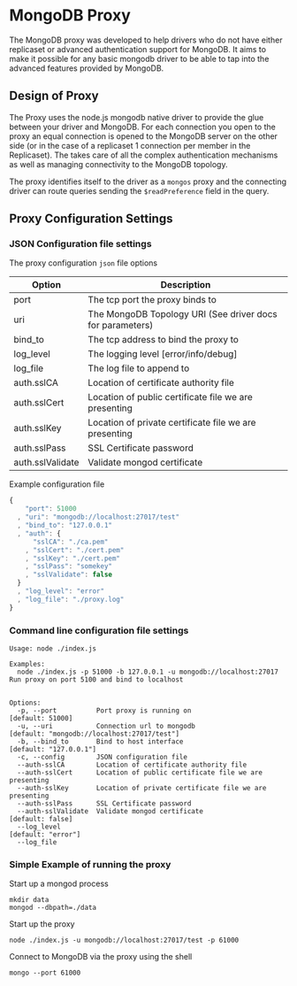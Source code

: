 # MongoDB Proxy

The MongoDB proxy was developed to help drivers who do not have either replicaset or advanced authentication support for MongoDB. It aims to make it possible for any basic mongodb driver to be able to tap into the advanced features provided by MongoDB.

## Design of Proxy

The Proxy uses the node.js mongodb native driver to provide the glue between your driver and MongoDB. For each connection you open to the proxy an equal connection is opened to the MongoDB server on the other side (or in the case of a replicaset 1 connection per member in the Replicaset). The takes care of all the complex authentication mechanisms as well as managing connectivity to the MongoDB topology.

The proxy identifies itself to the driver as a `mongos` proxy and the connecting driver can route queries sending the `$readPreference` field in the query.

## Proxy Configuration Settings

### JSON Configuration file settings

The proxy configuration `json` file options

| Option           | Description |
|------------------|-------------|
| port             | The tcp port the proxy binds to |
| uri              | The MongoDB Topology URI (See driver docs for parameters) |
| bind_to          | The tcp address to bind the proxy to |
| log_level        | The logging level [error/info/debug] |
| log_file         | The log file to append to |
| auth.sslCA       | Location of certificate authority file |
| auth.sslCert     | Location of public certificate file we are presenting |
| auth.sslKey      | Location of private certificate file we are presenting |
| auth.sslPass     | SSL Certificate password |
| auth.sslValidate | Validate mongod certificate |

Example configuration file

```js
{
    "port": 51000
  , "uri": "mongodb://localhost:27017/test"
  , "bind_to": "127.0.0.1"
  , "auth": {
      "sslCA": "./ca.pem"
    , "sslCert": "./cert.pem"
    , "sslKey": "./cert.pem"
    , "sslPass": "somekey"
    , "sslValidate": false
  }
  , "log_level": "error"
  , "log_file": "./proxy.log"
}
```

### Command line configuration file settings

```
Usage: node ./index.js

Examples:
  node ./index.js -p 51000 -b 127.0.0.1 -u mongodb://localhost:27017    Run proxy on port 5100 and bind to localhost


Options:
  -p, --port          Port proxy is running on                                [default: 51000]
  -u, --uri           Connection url to mongodb                               [default: "mongodb://localhost:27017/test"]
  -b, --bind_to       Bind to host interface                                  [default: "127.0.0.1"]
  -c, --config        JSON configuration file
  --auth-sslCA        Location of certificate authority file
  --auth-sslCert      Location of public certificate file we are presenting
  --auth-sslKey       Location of private certificate file we are presenting
  --auth-sslPass      SSL Certificate password
  --auth-sslValidate  Validate mongod certificate                             [default: false]
  --log_level                                                                 [default: "error"]
  --log_file
```

### Simple Example of running the proxy

Start up a mongod process

```
mkdir data
mongod --dbpath=./data
```

Start up the proxy

```
node ./index.js -u mongodb://localhost:27017/test -p 61000
```

Connect to MongoDB via the proxy using the shell

```
mongo --port 61000
```